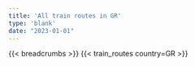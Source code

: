 ```yaml
---
title: 'All train routes in GR'
type: 'blank'
date: "2023-01-01"
---
```


{{< breadcrumbs >}}
{{< train_routes country=GR >}}
